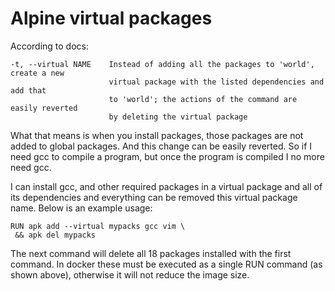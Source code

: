# Alpine virtual packages

According to docs:

```
-t, --virtual NAME    Instead of adding all the packages to 'world', create a new 
                      virtual package with the listed dependencies and add that 
                      to 'world'; the actions of the command are easily reverted 
                      by deleting the virtual package
```

What that means is when you install packages, those packages are not added to global packages. And this change can be easily reverted. So if I need gcc to compile a program, but once the program is compiled I no more need gcc.

I can install gcc, and other required packages in a virtual package and all of its dependencies and everything can be removed this virtual package name. Below is an example usage:

```
RUN apk add --virtual mypacks gcc vim \
 && apk del mypacks
```

The next command will delete all 18 packages installed with the first command.
In docker these must be executed as a single RUN command (as shown above), otherwise it will not reduce the image size.
